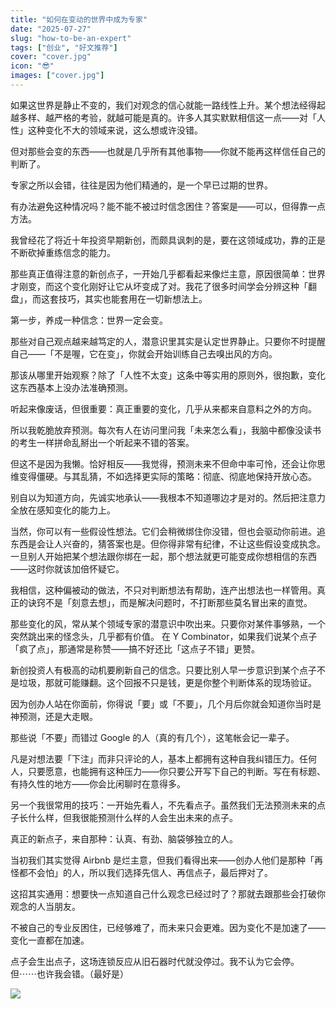 ```yaml
---
title: "如何在变动的世界中成为专家"
date: "2025-07-27"
slug: "how-to-be-an-expert"
tags: ["创业", "好文推荐"]
cover: "cover.jpg"
icon: "😎"
images: ["cover.jpg"]
---
```

如果这世界是静止不变的，我们对观念的信心就能一路线性上升。某个想法经得起越多样、越严格的考验，就越可能是真的。许多人其实默默相信这一点——对「人性」这种变化不大的领域来说，这么想或许没错。



但对那些会变的东西——也就是几乎所有其他事物——你就不能再这样信任自己的判断了。



专家之所以会错，往往是因为他们精通的，是一个早已过期的世界。



有办法避免这种情况吗？能不能不被过时信念困住？答案是——可以，但得靠一点方法。



我曾经花了将近十年投资早期新创，而颇具讽刺的是，要在这领域成功，靠的正是不断砍掉重练信念的能力。



那些真正值得注意的新创点子，一开始几乎都看起来像烂主意，原因很简单：世界才刚变，而这个变化刚好让它从坏变成了对。我花了很多时间学会分辨这种「翻盘」，而这套技巧，其实也能套用在一切新想法上。



第一步，养成一种信念：世界一定会变。



那些对自己观点越来越笃定的人，潜意识里其实是认定世界静止。只要你不时提醒自己——「不是喔，它在变」，你就会开始训练自己去嗅出风的方向。



那该从哪里开始观察？除了「人性不太变」这条中等实用的原则外，很抱歉，变化这东西基本上没办法准确预测。



听起来像废话，但很重要：真正重要的变化，几乎从来都来自意料之外的方向。



所以我乾脆放弃预测。每次有人在访问里问我「未来怎么看」，我脑中都像没读书的考生一样拼命乱掰出一个听起来不错的答案。



但这不是因为我懒。恰好相反——我觉得，预测未来不但命中率可怜，还会让你思维变得僵硬。与其乱猜，不如选择更实际的策略：彻底、彻底地保持开放心态。



别自以为知道方向，先诚实地承认——我根本不知道哪边才是对的。然后把注意力全放在感知变化的能力上。



当然，你可以有一些假设性想法。它们会稍微绑住你没错，但也会驱动你前进。追东西是会让人兴奋的，猜答案也是。但你得非常有纪律，不让这些假设变成执念。
一旦别人开始把某个想法跟你绑在一起，那个想法就更可能变成你想相信的东西——这时你就该加倍怀疑它。



我相信，这种偏被动的做法，不只对判断想法有帮助，连产出想法也一样管用。真正的诀窍不是「刻意去想」，而是解决问题时，不打断那些莫名冒出来的直觉。



那些变化的风，常从某个领域专家的潜意识中吹出来。只要你对某件事够熟，一个突然跳出来的怪念头，几乎都有价值。
在 Y Combinator，如果我们说某个点子「疯了点」，那通常是称赞——搞不好还比「这点子不错」更赞。



新创投资人有极高的动机要刷新自己的信念。只要比别人早一步意识到某个点子不是垃圾，那就可能赚翻。这个回报不只是钱，更是你整个判断体系的现场验证。



因为创办人站在你面前，你得说「要」或「不要」，几个月后你就会知道你当时是神预测，还是大走眼。



那些说「不要」而错过 Google 的人（真的有几个），这笔帐会记一辈子。



凡是对想法要「下注」而非只评论的人，基本上都拥有这种自我纠错压力。任何人，只要愿意，也能拥有这种压力——你只要公开写下自己的判断。写在有标题、有持久性的地方——你会比闲聊时在意得多。



另一个我很常用的技巧：一开始先看人，不先看点子。虽然我们无法预测未来的点子长什么样，但我很能预测什么样的人会生出未来的点子。



真正的新点子，来自那种：认真、有劲、脑袋够独立的人。



当初我们其实觉得 Airbnb 是烂主意，但我们看得出来——创办人他们是那种「再怪都不会怕」的人，所以我们选择先信人、再信点子，最后押对了。



这招其实通用：想要快一点知道自己什么观念已经过时了？那就去跟那些会打破你观念的人当朋友。



不被自己的专业反困住，已经够难了，而未来只会更难。因为变化不是加速了——变化一直都在加速。



点子会生出点子，这场连锁反应从旧石器时代就没停过。我不认为它会停。
但⋯⋯也许我会错。（最好是）




![](https://prod-files-secure.s3.us-west-2.amazonaws.com/112d0858-5090-4d34-a606-b75eb8d65fd2/46476355-9cf3-4e99-9b7a-3531bc426380/1000202064.png?X-Amz-Algorithm=AWS4-HMAC-SHA256&X-Amz-Content-Sha256=UNSIGNED-PAYLOAD&X-Amz-Credential=ASIAZI2LB466RXZXC5QF%2F20251012%2Fus-west-2%2Fs3%2Faws4_request&X-Amz-Date=20251012T064121Z&X-Amz-Expires=3600&X-Amz-Security-Token=IQoJb3JpZ2luX2VjEHwaCXVzLXdlc3QtMiJGMEQCIHSCJ%2BWwjFIiT%2Bwl7Jos8PTKy9aVTf6X4opf92f%2FIYc4AiBsqcQT%2FfzEIuQtCBgbHzL%2BetEuQcWdt0U2eCOx2wTZDSr%2FAwglEAAaDDYzNzQyMzE4MzgwNSIMXd8QdIOX%2BiC%2F6rlmKtwD1lEVno4tjVRyY%2BOGeiM3dnJyJqObpVF1mKWN5g3FlcaGuXE9fCysw4hZxTwCGt80kB%2FIcasngIW3ffSSQL0GnzZlEN2I%2FyV21AlRWV0ewOhHWCaRS6%2B7aBuDCJ5eyG1RFZdnqa6wWmQJtqGlqZ%2FesdLXUC%2BomJwI%2Bnh98Dcylv5vNep2l%2B%2BuPLPqRRHYN%2Bq2tb7k3m4DddNjB3PMgU75EULWOICot%2FKpDFEfjPj8IsXx87DZQe6pWO%2FtipGWxPU5y2TKUgxexLKpJ2KKV0VWn8bW%2F30lRkIPqLhi7mg1xA7NIRZi2mltc8xjccBCSLmcEOASEcdD9iRDaHr1gxqmZrFn6ic7E4ot%2B9DlR9wh%2Ff2Y4ji2K1KLHywsWUt9RZQ3QIehP1EzTfLpOM5bYkQiO2VTwcclsl53fU3YbNqdyuv0LQgCDpzaIggTh%2BlsWvl0td0Gf%2BhEH4oZLC%2FOisXiaS5ueL%2FN1wfete1EEhxlu1wZ5OECA%2BI5Fi%2BlIyJYV6MNfM0m1SzydAGpRVn26RxAwUsCpPlzXVScqRWPXnXxbszlXCaohOw6wUkSAhtpD3VvBXhEQc4fq81UDeOxG4CQE6z85xOJLlhZxbuy644e6cNz%2FHtFoYJFJdsiwfwwu8isxwY6pgGj7XGlvZU7HHE6jpd2C69ye7gsuUCkQR8zM70uSkMCjD2aIJTuoX5LPI0MfI%2FodynjV%2FgilfbZAvyZX7lFaDcc6DuZs1TbLvx0L9Y6knORj6IBRDO4yUFks9TbNPNGCw9ZLZkG46zBf2HJVK8ngzh8bu8h4%2F69SVQgpy0iudIY%2FoUA2z91K0a2NqTxuWgbiLjzq3gWPkmZwwPCfKukpS3BW2X%2F3qQw&X-Amz-Signature=bfd3110a4e6a13073a0e153eea3b15e7808ce39f71d89a66df500f59a4c3cb2b&X-Amz-SignedHeaders=host&x-amz-checksum-mode=ENABLED&x-id=GetObject)

